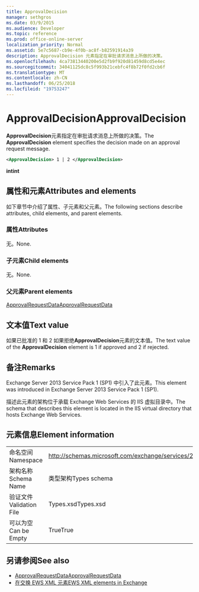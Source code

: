 ```yaml
---
title: ApprovalDecision
manager: sethgros
ms.date: 03/9/2015
ms.audience: Developer
ms.topic: reference
ms.prod: office-online-server
localization_priority: Normal
ms.assetid: 5e7c5687-cb9e-4f0b-ac8f-b82591914a39
description: ApprovalDecision 元素指定在审批请求消息上所做的决策。
ms.openlocfilehash: 4ca73813440200e5d2fb9f920d81459d8cd5e4ec
ms.sourcegitcommit: 34041125dc8c5f993b21cebfc4f8b72f0fd2cb6f
ms.translationtype: MT
ms.contentlocale: zh-CN
ms.lasthandoff: 06/25/2018
ms.locfileid: "19753247"
---
```

# <a name="approvaldecision"></a><span data-ttu-id="940a3-103">ApprovalDecision</span><span class="sxs-lookup"><span data-stu-id="940a3-103">ApprovalDecision</span></span>

<span data-ttu-id="940a3-104">**ApprovalDecision**元素指定在审批请求消息上所做的决策。</span><span class="sxs-lookup"><span data-stu-id="940a3-104">The **ApprovalDecision** element specifies the decision made on an approval request message.</span></span> 
  
```XML
<ApprovalDecision> 1 | 2 </ApprovalDecision>
```

 <span data-ttu-id="940a3-105">**int**</span><span class="sxs-lookup"><span data-stu-id="940a3-105">**int**</span></span>
## <a name="attributes-and-elements"></a><span data-ttu-id="940a3-106">属性和元素</span><span class="sxs-lookup"><span data-stu-id="940a3-106">Attributes and elements</span></span>

<span data-ttu-id="940a3-107">如下章节中介绍了属性、子元素和父元素。</span><span class="sxs-lookup"><span data-stu-id="940a3-107">The following sections describe attributes, child elements, and parent elements.</span></span>
  
### <a name="attributes"></a><span data-ttu-id="940a3-108">属性</span><span class="sxs-lookup"><span data-stu-id="940a3-108">Attributes</span></span>

<span data-ttu-id="940a3-109">无。</span><span class="sxs-lookup"><span data-stu-id="940a3-109">None.</span></span>
  
### <a name="child-elements"></a><span data-ttu-id="940a3-110">子元素</span><span class="sxs-lookup"><span data-stu-id="940a3-110">Child elements</span></span>

<span data-ttu-id="940a3-111">无。</span><span class="sxs-lookup"><span data-stu-id="940a3-111">None.</span></span>
  
### <a name="parent-elements"></a><span data-ttu-id="940a3-112">父元素</span><span class="sxs-lookup"><span data-stu-id="940a3-112">Parent elements</span></span>

[<span data-ttu-id="940a3-113">ApprovalRequestData</span><span class="sxs-lookup"><span data-stu-id="940a3-113">ApprovalRequestData</span></span>](approvalrequestdata.md)
  
## <a name="text-value"></a><span data-ttu-id="940a3-114">文本值</span><span class="sxs-lookup"><span data-stu-id="940a3-114">Text value</span></span>

<span data-ttu-id="940a3-115">如果已批准的 1 和 2 如果拒绝**ApprovalDecision**元素的文本值。</span><span class="sxs-lookup"><span data-stu-id="940a3-115">The text value of the **ApprovalDecision** element is 1 if approved and 2 if rejected.</span></span> 
  
## <a name="remarks"></a><span data-ttu-id="940a3-116">备注</span><span class="sxs-lookup"><span data-stu-id="940a3-116">Remarks</span></span>

<span data-ttu-id="940a3-117">Exchange Server 2013 Service Pack 1 (SP1) 中引入了此元素。</span><span class="sxs-lookup"><span data-stu-id="940a3-117">This element was introduced in Exchange Server 2013 Service Pack 1 (SP1).</span></span>
  
<span data-ttu-id="940a3-118">描述此元素的架构位于承载 Exchange Web Services 的 IIS 虚拟目录中。</span><span class="sxs-lookup"><span data-stu-id="940a3-118">The schema that describes this element is located in the IIS virtual directory that hosts Exchange Web Services.</span></span>
  
## <a name="element-information"></a><span data-ttu-id="940a3-119">元素信息</span><span class="sxs-lookup"><span data-stu-id="940a3-119">Element information</span></span>

|||
|:-----|:-----|
|<span data-ttu-id="940a3-120">命名空间</span><span class="sxs-lookup"><span data-stu-id="940a3-120">Namespace</span></span>  <br/> |http://schemas.microsoft.com/exchange/services/2006/types  <br/> |
|<span data-ttu-id="940a3-121">架构名称</span><span class="sxs-lookup"><span data-stu-id="940a3-121">Schema Name</span></span>  <br/> |<span data-ttu-id="940a3-122">类型架构</span><span class="sxs-lookup"><span data-stu-id="940a3-122">Types schema</span></span>  <br/> |
|<span data-ttu-id="940a3-123">验证文件</span><span class="sxs-lookup"><span data-stu-id="940a3-123">Validation File</span></span>  <br/> |<span data-ttu-id="940a3-124">Types.xsd</span><span class="sxs-lookup"><span data-stu-id="940a3-124">Types.xsd</span></span>  <br/> |
|<span data-ttu-id="940a3-125">可以为空</span><span class="sxs-lookup"><span data-stu-id="940a3-125">Can be Empty</span></span>  <br/> |<span data-ttu-id="940a3-126">True</span><span class="sxs-lookup"><span data-stu-id="940a3-126">True</span></span>  <br/> |
   
## <a name="see-also"></a><span data-ttu-id="940a3-127">另请参阅</span><span class="sxs-lookup"><span data-stu-id="940a3-127">See also</span></span>

- [<span data-ttu-id="940a3-128">ApprovalRequestData</span><span class="sxs-lookup"><span data-stu-id="940a3-128">ApprovalRequestData</span></span>](approvalrequestdata.md)
- [<span data-ttu-id="940a3-129">在交换 EWS XML 元素</span><span class="sxs-lookup"><span data-stu-id="940a3-129">EWS XML elements in Exchange</span></span>](ews-xml-elements-in-exchange.md)

